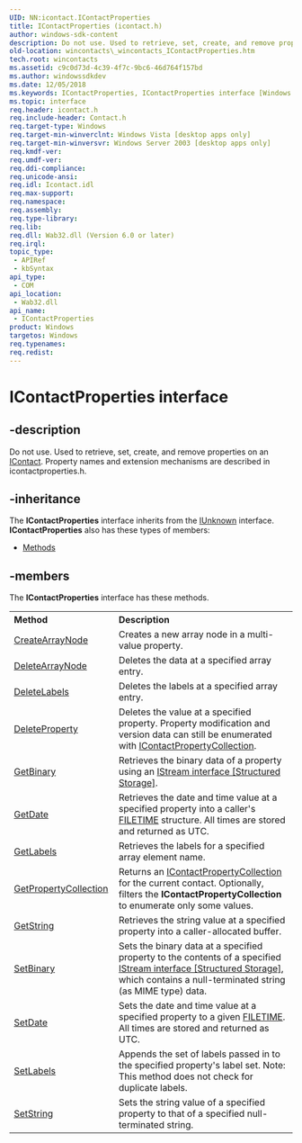 ```yaml
---
UID: NN:icontact.IContactProperties
title: IContactProperties (icontact.h)
author: windows-sdk-content
description: Do not use. Used to retrieve, set, create, and remove properties on an IContact. Property names and extension mechanisms are described in icontactproperties.h.
old-location: wincontacts\_wincontacts_IContactProperties.htm
tech.root: wincontacts
ms.assetid: c9c0d73d-4c39-4f7c-9bc6-46d764f157bd
ms.author: windowssdkdev
ms.date: 12/05/2018
ms.keywords: IContactProperties, IContactProperties interface [Windows Contacts], IContactProperties interface [Windows Contacts],described, _wincontacts_IContactProperties, icontact/IContactProperties, wincontacts._wincontacts_IContactProperties
ms.topic: interface
req.header: icontact.h
req.include-header: Contact.h
req.target-type: Windows
req.target-min-winverclnt: Windows Vista [desktop apps only]
req.target-min-winversvr: Windows Server 2003 [desktop apps only]
req.kmdf-ver: 
req.umdf-ver: 
req.ddi-compliance: 
req.unicode-ansi: 
req.idl: Icontact.idl
req.max-support: 
req.namespace: 
req.assembly: 
req.type-library: 
req.lib: 
req.dll: Wab32.dll (Version 6.0 or later)
req.irql: 
topic_type:
 - APIRef
 - kbSyntax
api_type:
 - COM
api_location:
 - Wab32.dll
api_name:
 - IContactProperties
product: Windows
targetos: Windows
req.typenames: 
req.redist: 
---
```


# IContactProperties interface


## -description


Do not use. Used to retrieve, set, create, and remove properties on an <a href="https://msdn.microsoft.com/9dc97b84-ede9-4ec1-939a-2b13e0d68486">IContact</a>. 
		Property names and extension mechanisms are described in icontactproperties.h. 


## -inheritance

The <b xmlns:loc="http://microsoft.com/wdcml/l10n">IContactProperties</b> interface inherits from the <a href="https://msdn.microsoft.com/33f1d79a-33fc-4ce5-a372-e08bda378332">IUnknown</a> interface. <b>IContactProperties</b> also has these types of members:
<ul>
<li><a href="https://docs.microsoft.com/">Methods</a></li>
</ul>

## -members

The <b>IContactProperties</b> interface has these methods.
<table class="members" id="memberListMethods">
<tr>
<th align="left" width="37%">Method</th>
<th align="left" width="63%">Description</th>
</tr>
<tr data="declared;">
<td align="left" width="37%">
<a href="https://msdn.microsoft.com/422b9991-c8ac-4e8b-9432-1ccba02f7cfd">CreateArrayNode</a>
</td>
<td align="left" width="63%">
Creates a new array node in a multi-value property.

</td>
</tr>
<tr data="declared;">
<td align="left" width="37%">
<a href="https://msdn.microsoft.com/a26dc392-1dd7-4dba-9802-b45c01d97493">DeleteArrayNode</a>
</td>
<td align="left" width="63%">
Deletes the data at a specified array entry.

</td>
</tr>
<tr data="declared;">
<td align="left" width="37%">
<a href="https://msdn.microsoft.com/0925bed9-26ef-46e6-9087-0e1a1e57349d">DeleteLabels</a>
</td>
<td align="left" width="63%">
Deletes the labels at a specified array entry.

</td>
</tr>
<tr data="declared;">
<td align="left" width="37%">
<a href="https://msdn.microsoft.com/74ed72da-e82c-4257-9d16-c5204a88c9bf">DeleteProperty</a>
</td>
<td align="left" width="63%">
Deletes the value at a specified property. Property modification 
		and version data can still be enumerated with <a href="https://msdn.microsoft.com/dec9430d-2174-42fe-85c1-16fa7e7adc0c">IContactPropertyCollection</a>.

</td>
</tr>
<tr data="declared;">
<td align="left" width="37%">
<a href="https://msdn.microsoft.com/1a62c5d3-7052-4c10-90e7-25f616ac36b8">GetBinary</a>
</td>
<td align="left" width="63%">
Retrieves the binary data of a property using an <a href="https://msdn.microsoft.com/en-us/library/Aa380034(v=VS.85).aspx">IStream interface [Structured Storage]</a>. 

</td>
</tr>
<tr data="declared;">
<td align="left" width="37%">
<a href="https://msdn.microsoft.com/0ee9a870-ad51-4528-b830-bee72586b936">GetDate</a>
</td>
<td align="left" width="63%">
Retrieves the date and time value at a specified property into a caller's 
    <a href="https://msdn.microsoft.com/en-us/library/ms724284(v=VS.85).aspx">FILETIME</a> structure. All times are stored 
    and returned as UTC.

</td>
</tr>
<tr data="declared;">
<td align="left" width="37%">
<a href="https://msdn.microsoft.com/c639a30b-3778-4ed9-b175-60b4a7ba9748">GetLabels</a>
</td>
<td align="left" width="63%">
Retrieves the labels for a specified array element name. 

</td>
</tr>
<tr data="declared;">
<td align="left" width="37%">
<a href="https://msdn.microsoft.com/12ef5ff0-ac87-4475-86b3-31a6379ffb4e">GetPropertyCollection</a>
</td>
<td align="left" width="63%">
Returns an <a href="https://msdn.microsoft.com/dec9430d-2174-42fe-85c1-16fa7e7adc0c">IContactPropertyCollection</a> for the current contact. 
		Optionally, filters the <b>IContactPropertyCollection</b> to enumerate only some values.

</td>
</tr>
<tr data="declared;">
<td align="left" width="37%">
<a href="https://msdn.microsoft.com/ecab7290-9a35-4da3-a161-b8d52a031172">GetString</a>
</td>
<td align="left" width="63%">
Retrieves the string value at a specified property into a caller-allocated buffer. 

</td>
</tr>
<tr data="declared;">
<td align="left" width="37%">
<a href="https://msdn.microsoft.com/432c2417-e762-47ff-b2ce-a244120f0545">SetBinary</a>
</td>
<td align="left" width="63%">
Sets the binary data at a specified property to the contents of a specified <a href="https://msdn.microsoft.com/en-us/library/Aa380034(v=VS.85).aspx">IStream interface [Structured Storage]</a>, 
		which contains a null-terminated string (as MIME type) data. 

</td>
</tr>
<tr data="declared;">
<td align="left" width="37%">
<a href="https://msdn.microsoft.com/bbe0a788-7291-48f7-a36a-88e5b6b971dc">SetDate</a>
</td>
<td align="left" width="63%">
Sets the date and time value at a specified property to a given 
    <a href="https://msdn.microsoft.com/en-us/library/ms724284(v=VS.85).aspx">FILETIME</a>. All times are stored and returned as UTC.

</td>
</tr>
<tr data="declared;">
<td align="left" width="37%">
<a href="https://msdn.microsoft.com/884d4edf-e001-4a1d-9ee4-7f8733aba343">SetLabels</a>
</td>
<td align="left" width="63%">
Appends the set of labels passed in to the specified property's label set. 
		Note: This method does not check for duplicate labels.

</td>
</tr>
<tr data="declared;">
<td align="left" width="37%">
<a href="https://msdn.microsoft.com/6e8379cc-a5dd-4ffd-b478-a14e649f5f0b">SetString</a>
</td>
<td align="left" width="63%">
Sets the string value of a specified property to that of a specified null-terminated string. 

</td>
</tr>
</table> 

